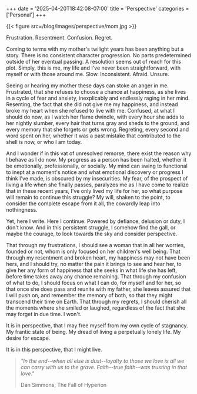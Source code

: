 +++
date = '2025-04-20T18:42:08-07:00'
title = 'Perspective'
categories = ['Personal']
+++

{{< figure src=/blog/images/perspective/mom.jpg >}}

Frustration. Resentment. Confusion. Regret.

Coming to terms with my mother's twilight years has been anything but a story. There is no consistent character progression. No parts predetermined outside of her eventual passing. A resolution seems out of reach for this plot. Simply, this is me, my life and I've never been straightforward, with myself or with those around me. Slow. Inconsistent. Afraid. Unsure. 

Seeing or hearing my mother these days can stoke an anger in me. Frustrated, that she refuses to choose a chance at happiness, as she lives in a cycle of fear and anxiety, inexplicably and endlessly raging in her mind. Resenting, the fact that she did not give me my happiness, and instead broke my heart when she refused to live with me. Confused, at what I should do now, as I watch her flame dwindle, with every hour she adds to her nightly slumber, every hair that turns gray and sheds to the ground, and every memory that she forgets or gets wrong. Regreting, every second and word spent on her, whether it was a past mistake that contributed to the shell is now, or who I am today. 

And I wonder if in this vat of unresolved remorse, there exist the reason why I behave as I do now. My progress as a person has been halted, whether it be emotionally, professionally, or socially. My mind can swing to functional to inept at a moment's notice and what emotional discovery or progress I think I've made, is obscured by my insecurities. My fear, of the prospect of living a life when she finally passes, paralyzes me as I have come to realize that in these recent years, I've only lived my life for her, so what purpose will remain to continue this struggle? My will, shaken to the point, to consider the complete escape from it all, the cowardly leap into nothingness. 

Yet, here I write. Here I continue. Powered by defiance, delusion or duty, I don't know. And in this persistent struggle, I somehow find the gall, or maybe the courage, to look towards the sky and consider perspective. 

That through my frustrations, I should see a woman that in all her worries, founded or not, whom is only focused on her children's well being. That through my resentment and broken heart, my happiness may not have been hers, and I should try, no matter the pain it brings to see and hear her, to give her any form of happiness that she seeks in what life she has left, before time takes away any chance remaining. That through my confusion of what to do, I should focus on what I can do, for myself and for her, so that once she does pass and reunite with my father, she leaves assured that I will push on, and remember the memory of both, so that they might transcend their time on Earth. That through my regrets, I should cherish all the moments where she smiled or laughed, regardless of the fact that she may forget in due time. I won't.

It is in perspective, that I may free myself from my own cycle of stagnancy. My frantic state of being. My dread of living a perpetually lonely life. My desire for escape. 

It is in this perspective, that I might live.  

>*"In the end--when all else is dust--loyalty to those we love is all we can carry with us to the grave. Faith--true faith--was trusting in that love."*
>
>Dan Simmons, The Fall of Hyperion
